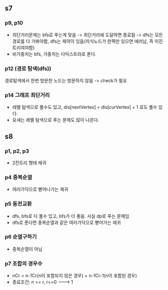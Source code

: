 ## s7
### p9, p10
- 최단거리문제는 bfs로 푸는게 맞음 -> 최단거리에 도달하면 종료됨 -> dfs는 모든경로를 다 가봐야함, dfs는 제약이 있음(자식노드가 한쪽만 있으면 에러남, 즉 이진트리여야함)  
- 비가중치는 bfs, 가중치는 다익스트라로 푼다.  
### p12 (경로 탐색(dfs))
경로탐색에서 한번 방문한 노드는 방문하지 않음 -> check가 필요
### p14 그래프 최단거리
- 레벨 탐색으로 풀수도 있고, dis[nextVertex] = dis[curVertex] + 1 로도 풀수 있다.
- 요새는 레벨 탐색으로 푸는 문제도 많이 나온다.
## s8
### p1, p2, p3
- 2진트리 형태 재귀
### p4 중복순열
- 여러가닥으로 뻗어나가는 재귀
### p5 동전교환
- dfs, bfs로 다 풀수 있고, bfs가 더 좋음. 사실 dp로 푸는 문제임
- dfs로 푼다면 중복순열과 같은 여러가닥으로 뻗어가는 재귀
### p6 순열구하기
- 중복순열이 아님
### p7 조합의 경우수
- nCr = n-1Cr(n이 포함되지 않은 경우) + n-1Cr-1(n이 포함된 경우)
- 종료조건: n == r, r==0 ---> 1